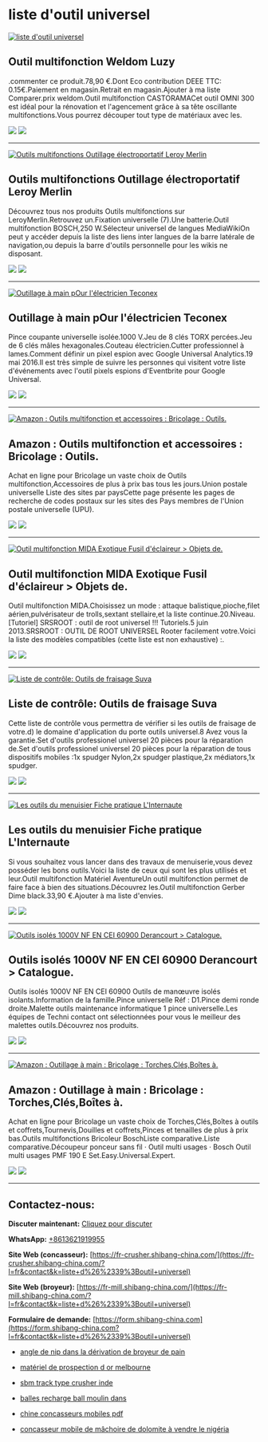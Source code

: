 # liste d&#39;outil universel

<a href="https://swt.shibang-china.com/?l=fr&img&k=liste+d%26%2339%3Boutil+universel" target="_blank">![liste d&#39;outil universel](http://static.shibang-china.com/all-800x300/1264.jpg)</a>

## Outil multifonction Weldom Luzy
.commenter ce produit.78,90 €.Dont Eco contribution DEEE TTC: 0.15€.Paiement en magasin.Retrait en magasin.Ajouter à ma liste Comparer.prix weldom.Outil multifonction CASTORAMACet outil OMNI 300 est idéal pour la rénovation et l&#39;agencement grâce à sa tête oscillante multifonctions.Vous pourrez découper tout type de matériaux avec les.


<a href="https://whatsapp.shibangsoft.com/WhatsApp.php" target="_blank" title="WhatsApp">![](http://static.shibang-china.com/icon/whatsapp.png)</a> <a href="https://swt.shibang-china.com/?l=fr&icon&k=liste+d%26%2339%3Boutil+universel" target="_blank">![](http://static.shibang-china.com/icon/chat-fr.png)</a>

---

<a href="https://swt.shibang-china.com/?l=fr&img&k=liste+d%26%2339%3Boutil+universel" target="_blank">![Outils multifonctions Outillage électroportatif Leroy Merlin](http://static.shibang-china.com/all-800x300/360.jpg)</a>

## Outils multifonctions Outillage électroportatif Leroy Merlin
Découvrez tous nos produits Outils multifonctions sur LeroyMerlin.Retrouvez un.Fixation universelle (7).Une batterie.Outil multifonction BOSCH,250 W.Sélecteur universel de langues MediaWikiOn peut y accéder depuis la liste des liens inter langues de la barre latérale de navigation,ou depuis la barre d&#39;outils personnelle pour les wikis ne disposant.


<a href="https://whatsapp.shibangsoft.com/WhatsApp.php" target="_blank" title="WhatsApp">![](http://static.shibang-china.com/icon/whatsapp.png)</a> <a href="https://swt.shibang-china.com/?l=fr&icon&k=liste+d%26%2339%3Boutil+universel" target="_blank">![](http://static.shibang-china.com/icon/chat-fr.png)</a>

---

<a href="https://swt.shibang-china.com/?l=fr&img&k=liste+d%26%2339%3Boutil+universel" target="_blank">![Outillage à main pOur l&#39;électricien Teconex](http://static.shibang-china.com/all-800x300/349.jpg)</a>

## Outillage à main pOur l&#39;électricien Teconex
Pince coupante universelle isolée.1000 V.Jeu de 8 clés TORX percées.Jeu de 6 clés mâles hexagonales.Couteau électricien.Cutter professionnel à lames.Comment définir un pixel espion avec Google Universal Analytics.19 mai 2016.Il est très simple de suivre les personnes qui visitent votre liste d&#39;événements avec l&#39;outil pixels espions d&#39;Eventbrite pour Google Universal.


<a href="https://whatsapp.shibangsoft.com/WhatsApp.php" target="_blank" title="WhatsApp">![](http://static.shibang-china.com/icon/whatsapp.png)</a> <a href="https://swt.shibang-china.com/?l=fr&icon&k=liste+d%26%2339%3Boutil+universel" target="_blank">![](http://static.shibang-china.com/icon/chat-fr.png)</a>

---

<a href="https://swt.shibang-china.com/?l=fr&img&k=liste+d%26%2339%3Boutil+universel" target="_blank">![Amazon : Outils multifonction et accessoires : Bricolage : Outils.](http://static.shibang-china.com/all-800x300/565.jpg)</a>

## Amazon : Outils multifonction et accessoires : Bricolage : Outils.
Achat en ligne pour Bricolage un vaste choix de Outils multifonction,Accessoires de plus à prix bas tous les jours.Union postale universelle Liste des sites par paysCette page présente les pages de recherche de codes postaux sur les sites des Pays membres de l&#39;Union postale universelle (UPU).


<a href="https://whatsapp.shibangsoft.com/WhatsApp.php" target="_blank" title="WhatsApp">![](http://static.shibang-china.com/icon/whatsapp.png)</a> <a href="https://swt.shibang-china.com/?l=fr&icon&k=liste+d%26%2339%3Boutil+universel" target="_blank">![](http://static.shibang-china.com/icon/chat-fr.png)</a>

---

<a href="https://swt.shibang-china.com/?l=fr&img&k=liste+d%26%2339%3Boutil+universel" target="_blank">![Outil multifonction MIDA Exotique Fusil d&#39;éclaireur &gt; Objets de.](http://static.shibang-china.com/all-800x300/1272.jpg)</a>

## Outil multifonction MIDA Exotique Fusil d&#39;éclaireur &gt; Objets de.
Outil multifonction MIDA.Choisissez un mode : attaque balistique,pioche,filet aérien,pulvérisateur de trolls,sextant stellaire,et la liste continue.20.Niveau.[Tutoriel] SRSROOT : outil de root universel !!! Tutoriels.5 juin 2013.SRSROOT : OUTIL DE ROOT UNIVERSEL Rooter facilement votre.Voici la liste des modèles compatibles (cette liste est non exhaustive) :.


<a href="https://whatsapp.shibangsoft.com/WhatsApp.php" target="_blank" title="WhatsApp">![](http://static.shibang-china.com/icon/whatsapp.png)</a> <a href="https://swt.shibang-china.com/?l=fr&icon&k=liste+d%26%2339%3Boutil+universel" target="_blank">![](http://static.shibang-china.com/icon/chat-fr.png)</a>

---

<a href="https://swt.shibang-china.com/?l=fr&img&k=liste+d%26%2339%3Boutil+universel" target="_blank">![Liste de contrôle: Outils de fraisage Suva](http://static.shibang-china.com/all-800x300/1094.jpg)</a>

## Liste de contrôle: Outils de fraisage Suva
Cette liste de contrôle vous permettra de vérifier si les outils de fraisage de votre.d) le domaine d&#39;application du porte outils universel.8 Avez vous la garantie.Set d&#39;outils professionel universel 20 pièces pour la réparation de.Set d&#39;outils professionel universel 20 pièces pour la réparation de tous dispositifs mobiles :1x spudger Nylon,2x spudger plastique,2x médiators,1x spudger.


<a href="https://whatsapp.shibangsoft.com/WhatsApp.php" target="_blank" title="WhatsApp">![](http://static.shibang-china.com/icon/whatsapp.png)</a> <a href="https://swt.shibang-china.com/?l=fr&icon&k=liste+d%26%2339%3Boutil+universel" target="_blank">![](http://static.shibang-china.com/icon/chat-fr.png)</a>

---

<a href="https://swt.shibang-china.com/?l=fr&img&k=liste+d%26%2339%3Boutil+universel" target="_blank">![Les outils du menuisier Fiche pratique L&#39;Internaute](http://static.shibang-china.com/all-800x300/301.jpg)</a>

## Les outils du menuisier Fiche pratique L&#39;Internaute
Si vous souhaitez vous lancer dans des travaux de menuiserie,vous devez posséder les bons outils.Voici la liste de ceux qui sont les plus utilisés et leur.Outil multifonction Matériel AventureUn outil multifonction permet de faire face à bien des situations.Découvrez les.Outil multifonction Gerber Dime black.33,90 €.Ajouter à ma liste d&#39;envies.


<a href="https://whatsapp.shibangsoft.com/WhatsApp.php" target="_blank" title="WhatsApp">![](http://static.shibang-china.com/icon/whatsapp.png)</a> <a href="https://swt.shibang-china.com/?l=fr&icon&k=liste+d%26%2339%3Boutil+universel" target="_blank">![](http://static.shibang-china.com/icon/chat-fr.png)</a>

---

<a href="https://swt.shibang-china.com/?l=fr&img&k=liste+d%26%2339%3Boutil+universel" target="_blank">![Outils isolés 1000V NF EN CEI 60900 Derancourt &gt; Catalogue.](http://static.shibang-china.com/all-800x300/1257.jpg)</a>

## Outils isolés 1000V NF EN CEI 60900 Derancourt &gt; Catalogue.
Outils isolés 1000V NF EN CEI 60900 Outils de manœuvre isolés isolants.Information de la famille.Pince universelle Réf : D1.Pince demi ronde droite.Malette outils maintenance informatique 1 pince universelle.Les équipes de Techni contact ont sélectionnées pour vous le meilleur des malettes outils.Découvrez nos produits.


<a href="https://whatsapp.shibangsoft.com/WhatsApp.php" target="_blank" title="WhatsApp">![](http://static.shibang-china.com/icon/whatsapp.png)</a> <a href="https://swt.shibang-china.com/?l=fr&icon&k=liste+d%26%2339%3Boutil+universel" target="_blank">![](http://static.shibang-china.com/icon/chat-fr.png)</a>

---

<a href="https://swt.shibang-china.com/?l=fr&img&k=liste+d%26%2339%3Boutil+universel" target="_blank">![Amazon : Outillage à main : Bricolage : Torches,Clés,Boîtes à.](http://static.shibang-china.com/all-800x300/365.jpg)</a>

## Amazon : Outillage à main : Bricolage : Torches,Clés,Boîtes à.
Achat en ligne pour Bricolage un vaste choix de Torches,Clés,Boîtes à outils et coffrets,Tournevis,Douilles et coffrets,Pinces et tenailles de plus à prix bas.Outils multifonctions Bricoleur BoschListe comparative.Liste comparative.Découpeur ponceur sans fil &middot; Outil multi usages &middot; Bosch Outil multi usages PMF 190 E Set.Easy.Universal.Expert.


<a href="https://whatsapp.shibangsoft.com/WhatsApp.php" target="_blank" title="WhatsApp">![](http://static.shibang-china.com/icon/whatsapp.png)</a> <a href="https://swt.shibang-china.com/?l=fr&icon&k=liste+d%26%2339%3Boutil+universel" target="_blank">![](http://static.shibang-china.com/icon/chat-fr.png)</a>

---
## Contactez-nous:

**Discuter maintenant:** [Cliquez pour discuter](https://swt.shibang-china.com?l=fr&contact&k=liste+d%26%2339%3Boutil+universel)

**WhatsApp:**  [+8613621919955](https://whatsapp.shibangsoft.com/WhatsApp.php)

**Site Web (concasseur):** [https://fr-crusher.shibang-china.com/](https://fr-crusher.shibang-china.com/?l=fr&contact&k=liste+d%26%2339%3Boutil+universel)

**Site Web (broyeur):** [https://fr-mill.shibang-china.com/](https://fr-mill.shibang-china.com/?l=fr&contact&k=liste+d%26%2339%3Boutil+universel)

**Formulaire de demande:** [https://form.shibang-china.com](https://form.shibang-china.com?l=fr&contact&k=liste+d%26%2339%3Boutil+universel)

* [angle de nip dans la dérivation de broyeur de pain](../46/angle%20de%20nip%20dans%20la%20d%C3%A9rivation%20de%20broyeur%20de%20pain.md)

* [matériel de prospection d or melbourne](../43/mat%C3%A9riel%20de%20prospection%20d%20or%20melbourne.md)

* [sbm track type crusher inde](../54/sbm%20track%20type%20crusher%20inde.md)

* [balles recharge ball moulin dans](../54/balles%20recharge%20ball%20moulin%20dans.md)

* [chine concasseurs mobiles pdf](../41/chine%20concasseurs%20mobiles%20pdf.md)

* [concasseur mobile de mâchoire de dolomite à vendre le nigéria](../43/concasseur%20mobile%20de%20m%C3%A2choire%20de%20dolomite%20%C3%A0%20vendre%20le%20nig%C3%A9ria.md)